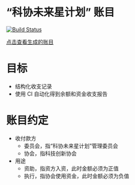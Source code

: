 # “科协未来星计划” 账目

[![Build Status](https://travis-ci.com/QUST-Coder/future-stars-bookkeeping.svg?branch=master)](https://travis-ci.com/QUST-Coder/future-stars-bookkeeping)

[点击查看生成的账目](https://qust-future-stars.surge.sh/report.html)

# 目标
- 结构化收支记录
- 使用 CI 自动化得到余额和资金收支报告

# 账目约定
- 收付款方
    - 委员会，指“科协未来星计划”管理委员会
    - 协会，指科技创新协会
- 用途
    - 资助，指资方入资，此时金额必须为正值
    - 执行，指协会使用资金，此时金额必须为负值
